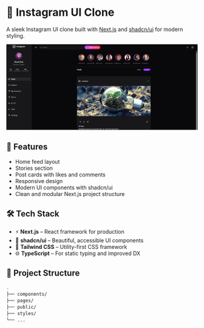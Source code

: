 # 📸 Instagram UI Clone

A sleek Instagram UI clone built with [Next.js](https://nextjs.org/) and [shadcn/ui](https://ui.shadcn.com/) for modern styling.

![Instagram UI Clone Screenshot](./static/image.png)

## 🚀 Features

- Home feed layout
- Stories section
- Post cards with likes and comments
- Responsive design
- Modern UI components with shadcn/ui
- Clean and modular Next.js project structure

## 🛠️ Tech Stack

- ⚡ **Next.js** – React framework for production
- 🎨 **shadcn/ui** – Beautiful, accessible UI components
- 💅 **Tailwind CSS** – Utility-first CSS framework
- 🌐 **TypeScript** – For static typing and improved DX

## 📂 Project Structure

```bash
.
├── components/
├── pages/
├── public/
├── styles/
└── ...

